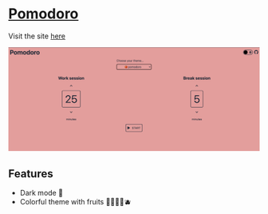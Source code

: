 # [Pomodoro](https://fruity-pomodoro.vercel.app/)

Visit the site [here](https://fruity-pomodoro.vercel.app/)

![screenshot](./assets/Screen%20Shot%202021-10-11%20at%208.59.25%20PM.png)

## Features

- Dark mode 🌙
- Colorful theme with fruits 🍅🍊🍋🥥🫐
